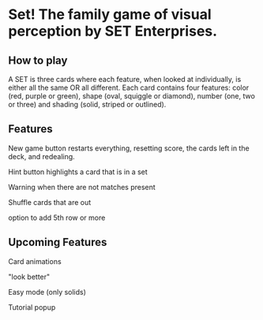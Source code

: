 Set! The family game of visual perception by SET Enterprises.
=================

How to play
-----------
A SET is three cards where each feature, when looked at individually, is either all the same OR all different. Each card contains four features: color (red, purple or green), shape (oval, squiggle or diamond), number (one, two or three) and shading (solid, striped or outlined).


Features
-----------
New game button restarts everything, resetting score, the cards left in the deck, and redealing.

Hint button highlights a card that is in a set

Warning when there are not matches present

Shuffle cards that are out

option to add 5th row or more


Upcoming Features
-----------
Card animations

"look better"

Easy mode (only solids)

Tutorial popup
